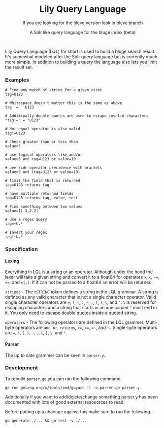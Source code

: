 <h1 align="center">Lily Query Language</h1>

<p align="center">If you are looking for the bleve version look in bleve branch</p>

<p align="center">A Solr like query language for the bluge index (beta)</p>

<br/>

Lily Query Language (LQL) for short is used to build a bluge search result. It's
somewhat modeled after the Solr query language but is currently much more simple.
In addition to building a query the language also lets you limit the result set.

### Examples

```
# Find any match of string for a given asset
tag=U123

# Whitespace doesn't matter this is the same as above
tag  =   U123

# Additinally double quotes are used to escape invalid characters
"tag!=" = "U123"

# Not equal operator is also valid
tag!=U123

# Check greater than or less than
value>5

# use logical operators like and/or
value>5 and tag=U123 or value=10

# override operator precidence with brackets
value>5 and (tag=U123 or value=10)

# limit the field that is returned
tag=U123 returns tag

# have multiple returned fields
tag=U123 returns tag, value, test

# Find something between two values
value=[1.3,2.2]

# Use a regex query
tag=~U.*

# Invert your regex
tag!~U.*
```

### Specification

#### Lexing

Everything in LQL is a string or an operator. Although under the hood the lexer will take
a given string and convert it to a float64 for operators `>`, `<`, `<=`, `>=`, and `=[,]`.
If it can not be parsed to a float64 an error will be returned.

`strings` - The `tSTRING` token defines a string in the LQL grammar. A string is defined as
any valid character that is not a single character operator. Valid single character operators
are `=`, `!`, `(`, `)`, `~`, `,`, `[`, `]`, `\`, and `"`. `\` is reserved for escaping characters
and a string that starts in an unescaped `"` must end in it. You only need to escape
double quotes inside a quoted string.

`operators` - The following operators are defined in the LQL grammer. Multi-byte operators are
`and`, `or`, `returns`, `>=`, `<=`, `=~`, and`!~`. Single-byte operators are `=`, `!`, `(`,
`)`, `~`, `,`, `[`, `]`, `\`, and `"`.

#### Parser

The up to date grammer can be seen in `parser.y`.

### Development

To rebuild `parser.go` you can run the following command

```
go run golang.org/x/tools/cmd/goyacc -l -o parser.go parser.y
```

Additionally if you want to add/delete/change something parser.y has been documented with
lots of good external resouorces to read.

Before putting up a chanage against this make sure to run the following.

```
go generate ./... && go test -v ./...
```

